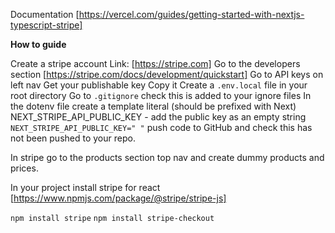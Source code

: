Documentation [https://vercel.com/guides/getting-started-with-nextjs-typescript-stripe]

__How to guide__

Create a stripe account Link: [https://stripe.com]
Go to the developers section
[https://stripe.com/docs/development/quickstart]
Go to API keys on left nav
Get your publishable key
Copy it
Create a `.env.local` file in your root directory
Go to `.gitignore` check this is added to your ignore files
In the dotenv file create a template literal (should be prefixed with Next)
NEXT_STRIPE_API_PUBLIC_KEY - add the public key as an empty string
`NEXT_STRIPE_API_PUBLIC_KEY=" "` push code to GitHub and check this has not been pushed to your repo.

In stripe go to the products section top nav and create dummy products and prices.

In your project install stripe for react
[https://www.npmjs.com/package/@stripe/stripe-js]


`npm install stripe`
`npm install stripe-checkout`